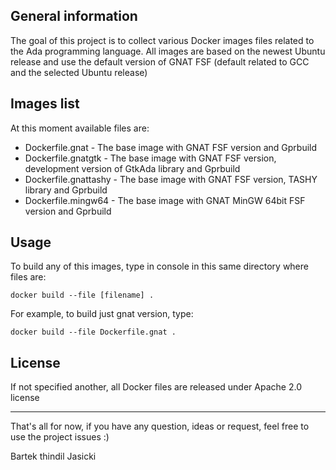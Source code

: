## General information

The goal of this project is to collect various Docker images files related to
the Ada programming language. All images are based on the newest Ubuntu release
and use the default version of GNAT FSF (default related to GCC and the
selected Ubuntu release)

## Images list

At this moment available files are:

* Dockerfile.gnat - The base image with GNAT FSF version and Gprbuild
* Dockerfile.gnatgtk - The base image with GNAT FSF version, development
  version of GtkAda library and Gprbuild
* Dockerfile.gnattashy - The base image with GNAT FSF version, TASHY library
  and Gprbuild
* Dockerfile.mingw64 - The base image with GNAT MinGW 64bit FSF version and
  Gprbuild

## Usage

To build any of this images, type in console in this same directory where files
are:

`docker build --file [filename] .`

For example, to build just gnat version, type:


`docker build --file Dockerfile.gnat .`

## License

If not specified another, all Docker files are released under Apache 2.0
license

----

That's all for now, if you have any question, ideas or request, feel free to
use the project issues :)

Bartek thindil Jasicki
